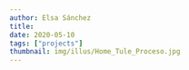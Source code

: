 ```yaml
---
author: Elsa Sánchez
title:
date: 2020-05-10
tags: ["projects"]
thumbnail: img/illus/Home_Tule_Proceso.jpg
---
```

